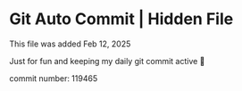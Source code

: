 # Git Auto Commit | Hidden File

This file was added Feb 12, 2025

Just for fun and keeping my daily git commit active 🤪

commit number: 119465
